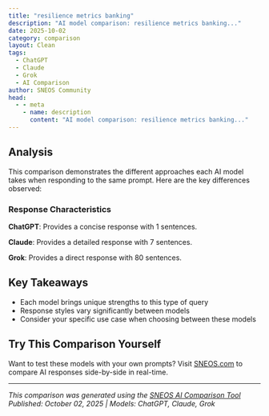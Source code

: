 ```yaml
---
title: "resilience metrics banking"
description: "AI model comparison: resilience metrics banking..."
date: 2025-10-02
category: comparison
layout: Clean
tags:
  - ChatGPT
  - Claude
  - Grok
  - AI Comparison
author: SNEOS Community
head:
  - - meta
    - name: description
      content: "AI model comparison: resilience metrics banking..."
---
```


<ChatComparison
  title="resilience metrics banking"
  prompt="resilience metrics banking"
  :responses='{
    "ChatGPT": "Resilience metrics in banking refer to various indicators and assessments used to measure a financial institution&#39;s ability to withstand economic shocks, operational disruptions, and other adverse events. These metrics can evaluate both the financial health of a bank as well as its operational robustness. Here are some key resilience metrics typically used in the banking industry:\n\n### 1. **Capital Adequacy Ratios**\n   - **Common Equity Tier 1 (CET1) Ratio**: Measures a bank&#39;s core equity capital relative to its risk-weighted assets.\n   - **Total Capital Ratio**: Reflects the total capital, including Tier 1 and Tier 2 capital, against risk-weighted assets.\n\n### 2. **Liquidity Ratios**\n   - **Liquidity Coverage Ratio (LCR)**: Assesses whether a bank has enough liquid assets to cover potential cash outflows over a specified period, typically 30 days.\n   - **Net Stable Funding Ratio (NSFR)**: Measures a bank&#39;s stability by comparing its available stable funding to the required stable funding over a one-year horizon.\n\n### 3. **Stress Testing and Scenario Analysis**\n   - Banks conduct stress tests to evaluate how well they can survive adverse economic conditions. Metrics include:\n     - Capital depletion under stress scenarios.\n     - Impact on liquidity and credit quality.\n\n### 4. **Operational Resilience Metrics**\n   - **Time to Recovery**: The time required to recover operations after a disruption.\n   - **System Downtime**: Measurement of the total downtime of systems and services.\n   - **Incident Frequency and Severity**: Tracking the number and seriousness of operational disruptions or failures.\n\n### 5. **Loan Quality Metrics**\n   - **Non-Performing Loan (NPL) Ratio**: The percentage of loans that are in default or close to being in default.\n   - **Provision Coverage Ratio**: The ratio of loan loss provisions to non-performing loans.\n\n### 6. **Risk Metrics**\n   - **Value at Risk (VaR)**: Estimates the potential loss in value of a portfolio under normal market conditions over a set time period.\n   - **Credit Risk Exposure**: Measures potential losses due to defaults or credit downgrades.\n\n### 7. **Return on Equity (ROE) and Return on Assets (ROA)**\n   - These profitability metrics help assess how efficiently a bank is using its equity and assets, which can reflect its operational resilience.\n\n### 8. **Customer Satisfaction and Retention Metrics**\n   - Metrics such as net promoter score (NPS) and customer churn rate can indicate the operational effectiveness and resilience of customer-facing services.\n\n### 9. **Cyber Resilience Metrics**\n   - **Incident Response Time**: The average time taken to respond to and remediate cyber incidents.\n   - **Security Training Compliance**: The percentage of employees who have completed security awareness training.\n\n### 10. **Compliance with Regulatory Standards**\n   - Ensuring adherence to Basel III and other regulatory frameworks that mandate specific capital and liquidity requirements.\n\n### Conclusion\nMeasuring resilience in banking involves a comprehensive analysis of financial health, operational capabilities, risk management effectiveness, and customer impact. Effective resilience metrics enable banks to prepare for, respond to, and recover from various challenges, ensuring their stability and continued operations in a dynamic environment.",
    "Claude": "# Banking Resilience Metrics: A Comprehensive Framework\n\nBanking resilience metrics are critical indicators used to assess a financial institution\u0027s ability to withstand and recover from various shocks and stresses. Here\u0027s a detailed breakdown:\n\n## Core Financial Resilience Metrics\n\n### **Capital Adequacy**\n- **Common Equity Tier 1 (CET1) Ratio**: Primary measure of core capital strength\n- **Tier 1 Capital Ratio**: Broader core capital measure\n- **Total Capital Ratio**: Comprehensive capital coverage\n- **Leverage Ratio**: Non-risk-weighted capital measure\n- **Buffer Requirements**: Additional capital above minimum requirements\n\n### **Liquidity Resilience**\n- **Liquidity Coverage Ratio (LCR)**: 30-day stress liquidity measure\n- **Net Stable Funding Ratio (NSFR)**: Long-term funding stability\n- **Loan-to-Deposit Ratio**: Traditional liquidity indicator\n- **Available Liquid Assets**: Immediately accessible funds\n\n### **Asset Quality**\n- **Non-Performing Loan (NPL) Ratio**: Credit risk indicator\n- **Provision Coverage Ratio**: Loss absorption capacity\n- **Net Charge-off Rate**: Actual credit losses\n- **Problem Asset Ratio**: Early warning indicator\n\n## Operational Resilience Metrics\n\n### **Technology \u0026 Cyber Resilience**\n- **System Uptime/Availability**: Service continuity measure\n- **Recovery Time Objective (RTO)**: Disaster recovery speed\n- **Recovery Point Objective (RPO)**: Data loss tolerance\n- **Cyber Incident Frequency**: Security breach tracking\n- **Mean Time to Recovery (MTTR)**: Operational efficiency\n\n### **Business Continuity**\n- **Critical Process Downtime**: Service interruption tracking\n- **Vendor Concentration Risk**: Third-party dependency measure\n- **Staff Availability**: Human resource resilience\n- **Geographic Diversification**: Physical risk distribution\n\n## Stress Testing Metrics\n\n### **Scenario Analysis Results**\n- **Capital Depletion Under Stress**: Stress test outcomes\n- **Revenue Volatility**: Income stability measures\n- **Credit Loss Projections**: Forward-looking risk assessment\n- **Liquidity Stress Performance**: Crisis liquidity management\n\n## Market \u0026 Concentration Risk Metrics\n\n### **Portfolio Diversification**\n- **Sector Concentration**: Industry exposure limits\n- **Geographic Concentration**: Regional risk distribution\n- **Large Exposure Ratios**: Single counterparty limits\n- **Maturity Gap Analysis**: Interest rate risk exposure\n\n### **Market Risk Indicators**\n- **Value at Risk (VaR)**: Market risk quantification\n- **Duration Risk**: Interest rate sensitivity\n- **Foreign Exchange Exposure**: Currency risk measurement\n- **Trading Book Volatility**: Market trading risks\n\n## Regulatory \u0026 Compliance Metrics\n\n### **Supervisory Requirements**\n- **Pillar 2 Requirements**: Individual capital guidance\n- **SREP Scores**: Supervisory review outcomes\n- **Regulatory Breach Frequency**: Compliance tracking\n- **Remediation Timeline**: Issue resolution speed\n\n## Early Warning Indicators\n\n### **Forward-Looking Metrics**\n- **Economic Sensitivity Analysis**: Macroeconomic correlation\n- **Customer Behavior Changes**: Deposit/lending patterns\n- **Market Confidence Indicators**: Credit spreads, ratings\n- **Regulatory Environment Changes**: Policy impact assessment\n\n## Implementation Best Practices\n\n### **Governance Framework**\n- **Risk Appetite Integration**: Align metrics with risk tolerance\n- **Board-Level Monitoring**: Executive oversight requirements\n- **Regular Calibration**: Metric relevance and accuracy\n- **Scenario Planning**: Multiple stress environments\n\n### **Technology Infrastructure**\n- **Real-Time Monitoring**: Continuous metric tracking\n- **Data Quality Assurance**: Accurate measurement foundation\n- **Automated Alerting**: Early warning systems\n- **Integrated Dashboards**: Comprehensive view delivery\n\n### **Benchmarking \u0026 Calibration**\n- **Peer Comparison**: Industry relative performance\n- **Historical Analysis**: Trend identification\n- **Regulatory Expectations**: Supervisory alignment\n- **International Standards**: Global best practices\n\n## Key Success Factors\n\n1. **Comprehensive Coverage**: Address all material risk types\n2. **Forward-Looking**: Predictive rather than just historical\n3. **Actionable**: Enable timely management intervention\n4. **Integrated**: Holistic view across risk categories\n5. **Calibrated**: Appropriate thresholds and limits\n6. **Dynamic",
    "Grok": "Resilience metrics in banking refer to quantitative and qualitative measures used to assess a bank\u0027s ability to withstand, adapt, and recover from adverse conditions such as financial shocks, economic downturns, operational disruptions, or systemic crises. These metrics help regulators, management, and stakeholders evaluate the stability and robustness of a banking institution. Below are key resilience metrics commonly used in the banking sector:\n\n---\n\n### **1. Capital Adequacy Metrics**\nCapital adequacy is a critical measure of a bank\u0027s resilience, indicating its ability to absorb losses during adverse conditions.\n- **Common Equity Tier 1 (CET1) Ratio**: Measures core equity capital as a percentage of risk-weighted assets (RWA). A higher CET1 ratio indicates better resilience.\n  - Formula: CET1 Ratio = (Common Equity Tier 1 Capital / Risk-Weighted Assets) \u00D7 100\n  - Regulatory benchmarks are often set by Basel III (e.g., minimum CET1 ratio of 4.5% plus buffers).\n- **Total Capital Ratio**: Includes Tier 1 and Tier 2 capital relative to RWA. It reflects overall capital strength.\n  - Minimum Basel III requirement: 8% of RWA.\n- **Leverage Ratio**: Measures Tier 1 capital relative to total exposure (not risk-weighted). It ensures banks maintain sufficient capital regardless of risk models.\n  - Formula: Leverage Ratio = (Tier 1 Capital / Total Exposure) \u00D7 100\n  - Basel III minimum: often 3%.\n\n**Purpose**: These metrics ensure banks have enough capital to absorb losses during economic stress or crises.\n\n---\n\n### **2. Liquidity Metrics**\nLiquidity metrics assess a bank\u0027s ability to meet short-term obligations without incurring significant losses, ensuring operational continuity during stress.\n- **Liquidity Coverage Ratio (LCR)**: Measures the ability to cover net cash outflows over a 30-day stress period with high-quality liquid assets (HQLA).\n  - Formula: LCR = (HQLA / Total Net Cash Outflows over 30 days) \u00D7 100\n  - Basel III minimum: 100%.\n- **Net Stable Funding Ratio (NSFR)**: Ensures that a bank maintains a stable funding profile over a longer horizon (1 year) by comparing available stable funding to required stable funding.\n  - Formula: NSFR = (Available Stable Funding / Required Stable Funding) \u00D7 100\n  - Basel III minimum: 100%.\n\n**Purpose**: These metrics prevent liquidity crises by ensuring banks can manage cash flows during disruptions.\n\n---\n\n### **3. Stress Testing and Loss Absorption Capacity**\nStress testing simulates adverse scenarios to evaluate a bank\u0027s resilience under extreme conditions.\n- **Stress Test Capital Ratios**: Assess how capital ratios (e.g., CET1) hold up under hypothetical scenarios like economic recessions, market crashes, or interest rate spikes.\n- **Loan Loss Provisions**: Measure the amount of reserves set aside for potential loan defaults, indicating a bank\u2019s preparedness for credit losses.\n- **Expected Credit Loss (ECL)**: Under IFRS 9 or CECL standards, banks estimate future credit losses over the life of loans, reflecting resilience to credit risk.\n\n**Purpose**: These metrics test a bank\u2019s ability to absorb losses and maintain solvency during severe downturns.\n\n---\n\n### **4. Credit Risk Metrics**\nCredit risk metrics evaluate the quality of a bank\u0027s loan portfolio and its exposure to defaults, which impact resilience.\n- **Non-Performing Loan (NPL) Ratio**: Percentage of loans that are overdue or unlikely to be repaid.\n  - Formula: NPL Ratio = (Non-Performing Loans / Total Loans) \u00D7 100\n  - A lower ratio indicates better asset quality and resilience.\n- **Coverage Ratio**: Measures loan loss reserves as a percentage of non-performing loans.\n  - Formula: Coverage Ratio = (Loan Loss Reserves / Non-Performing Loans) \u00D7 100\n  - A higher ratio suggests better preparedness for credit losses.\n\n**Purpose**: These metrics assess how credit risk impacts a bank\u2019s financial stability.\n\n---\n\n### **5. Operational Resilience Metrics**\nOperational resilience focuses on a bank\u2019s ability to withstand and recover from operational disruptions (e.g., cyberattacks, IT failures, or natural disasters).\n- **System Downtime**: Measures the frequency and duration of IT system outages, which can disrupt banking operations.\n- **Cybersecurity Incident Frequency**: Tracks the number of cyber incidents and their impact on operations.\n- **Business Continuity Plan (BCP) Effectiveness**: Evaluates recovery time objectives (RTO) and recovery point objectives (RPO) during disruptions.\n\n**Purpose**: These metrics ensure banks can maintain critical functions during operational crises.\n\n---\n\n### **6. Funding and Market Risk Metrics**\nThese metrics measure a bank\u2019s exposure to market fluctuations and funding challenges.\n- **Net Interest Margin (NIM)**: Measures profitability from interest-bearing assets relative to interest paid on liabilities.\n  - Formula: NIM = (Net Interest Income / Average Earning Assets) \u00D7 100\n  - A stable or growing NIM indicates resilience to interest rate changes.\n- **Funding Concentration Risk**: Assesses reliance on specific funding sources (e.g., wholesale funding or large depositors), which can increase vulnerability.\n- **Value at Risk (VaR)**: Estimates potential losses in market value of assets over a specific time period under normal market conditions.\n\n**Purpose**: These metrics evaluate the bank\u2019s ability to manage market volatility and funding risks.\n\n---\n\n### **7. Systemic Resilience Metrics**\nThese metrics focus on a bank\u2019s interconnectedness and its impact on the broader financial system.\n- **Global Systemically Important Bank (G-SIB) Score**: Assesses a bank\u2019s systemic importance based on size, interconnectedness, substitutability, complexity, and cross-jurisdictional activity. G-SIBs face higher capital buffers.\n- **Counterparty Risk Exposure**: Measures exposure to other financial institutions, reflecting potential contagion risks.\n\n**Purpose**: These metrics address the risk of a bank\u2019s failure impacting the wider financial system.\n\n---\n\n### **8. Profitability and Earnings Stability Metrics**\nProfitability metrics reflect a bank\u2019s ability to generate income and sustain operations during adverse conditions.\n- **Return on Assets (ROA)**: Measures efficiency in generating profits from assets.\n  - Formula: ROA = (Net Income / Total Assets) \u00D7 100\n- **Return on Equity (ROE)**: Measures profitability relative to shareholders\u2019 equity.\n  - Formula: ROE = (Net Income / Shareholders\u2019 Equity) \u00D7 100\n- **Cost-to-Income Ratio**: Assesses operational efficiency.\n  - Formula: Cost-to-Income Ratio = (Operating Expenses / Operating Income) \u00D7 100\n  - A lower ratio indicates better efficiency and resilience.\n\n**Purpose**: These metrics indicate whether a bank can sustain operations and reinvest earnings during stress periods.\n\n---\n\n### **Regulatory and Supervisory Frameworks**\nBanks are often required to report resilience metrics as part of regulatory compliance. Key frameworks include:\n- **Basel III**: Sets global standards for capital, liquidity, and leverage.\n- **Dodd-Frank Stress Testing (DFAST) and Comprehensive Capital Analysis and Review (CCAR)**: Mandatory stress tests for large U.S. banks to evaluate resilience under adverse scenarios.\n- **European Banking Authority (EBA) Stress Tests**: Assess resilience of EU banks under adverse economic conditions.\n\n---\n\n### **Challenges in Measuring Resilience Metrics**\n- **Data Quality and Availability**: Incomplete or inaccurate data can skew resilience assessments.\n- **Forward-Looking Assumptions**: Stress tests and ECL models rely on assumptions that may not predict real-world crises.\n- **Dynamic Risks**: Emerging risks like climate change or digital disruptions are harder to quantify with traditional metrics.\n\n---\n\nBy tracking these resilience metrics, banks can identify vulnerabilities, strengthen their risk management practices, and ensure compliance with regulatory requirements. Regulators and stakeholders also rely on these metrics to maintain confidence in the financial system."
  }'
  published-date="09:56"
/>

## Analysis

This comparison demonstrates the different approaches each AI model takes when responding to the same prompt. Here are the key differences observed:

### Response Characteristics

**ChatGPT**: Provides a concise response with 1 sentences. 

**Claude**: Provides a detailed response with 7 sentences. 

**Grok**: Provides a direct response with 80 sentences. 

## Key Takeaways

- Each model brings unique strengths to this type of query
- Response styles vary significantly between models
- Consider your specific use case when choosing between these models

## Try This Comparison Yourself

Want to test these models with your own prompts? Visit [SNEOS.com](https://sneos.com) to compare AI responses side-by-side in real-time.

---

*This comparison was generated using the [SNEOS AI Comparison Tool](https://sneos.com)*
*Published: October 02, 2025 | Models: ChatGPT, Claude, Grok*
